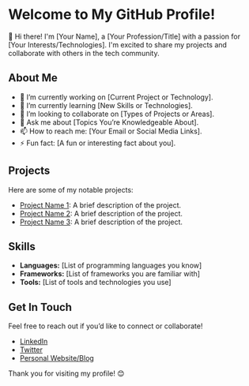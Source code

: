 # Welcome to My GitHub Profile!

👋 Hi there! I'm [Your Name], a [Your Profession/Title] with a passion for [Your Interests/Technologies]. I'm excited to share my projects and collaborate with others in the tech community.

## About Me

- 🔭 I’m currently working on [Current Project or Technology].
- 🌱 I’m currently learning [New Skills or Technologies].
- 👯 I’m looking to collaborate on [Types of Projects or Areas].
- 💬 Ask me about [Topics You’re Knowledgeable About].
- 📫 How to reach me: [Your Email or Social Media Links].
- ⚡ Fun fact: [A fun or interesting fact about you].

## Projects

Here are some of my notable projects:

- [Project Name 1](link-to-your-project-1): A brief description of the project.
- [Project Name 2](link-to-your-project-2): A brief description of the project.
- [Project Name 3](link-to-your-project-3): A brief description of the project.

## Skills

- **Languages:** [List of programming languages you know]
- **Frameworks:** [List of frameworks you are familiar with]
- **Tools:** [List of tools and technologies you use]

## Get In Touch

Feel free to reach out if you’d like to connect or collaborate!

- [LinkedIn](your-linkedin-url)
- [Twitter](your-twitter-url)
- [Personal Website/Blog](your-website-url)

Thank you for visiting my profile! 😊
